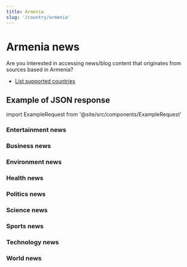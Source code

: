 ```yaml
---
title: Armenia
slug: '/country/armenia'
---
```


# Armenia news

Are you interested in accessing news/blog content that originates from sources based in Armenia?

- [List supported countries](/get-articles/countries)

## Example of JSON response

import ExampleRequest from '@site/src/components/ExampleRequest'

### Entertainment news
<ExampleRequest url="https://api.apitube.io/v1/news/articles?limit=2&category=news/Arts_and_Entertainment&language=am"></ExampleRequest>

### Business news
<ExampleRequest url="https://api.apitube.io/v1/news/articles?limit=2&category=news/Business&language=am"></ExampleRequest>

### Environment news
<ExampleRequest url="https://api.apitube.io/v1/news/articles?limit=2&category=news/Environment&language=am"></ExampleRequest>

### Health news
<ExampleRequest url="https://api.apitube.io/v1/news/articles?limit=2&category=news/Health&language=am"></ExampleRequest>

### Politics news
<ExampleRequest url="https://api.apitube.io/v1/news/articles?limit=2&category=news/Politics&language=am"></ExampleRequest>

### Science news
<ExampleRequest url="https://api.apitube.io/v1/news/articles?limit=2&category=news/Science&language=am"></ExampleRequest>

### Sports news
<ExampleRequest url="https://api.apitube.io/v1/news/articles?limit=2&category=news/Sports&language=am"></ExampleRequest>

### Technology news
<ExampleRequest url="https://api.apitube.io/v1/news/articles?limit=2&category=news/Technology&language=am"></ExampleRequest>

### World news
<ExampleRequest url="https://api.apitube.io/v1/news/articles?limit=2&category=news/World&language=am"></ExampleRequest>
